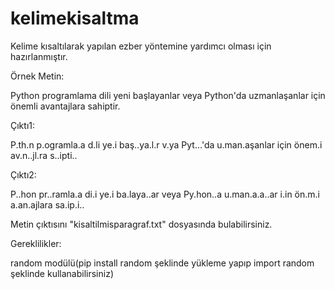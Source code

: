 # kelimekisaltma
Kelime kısaltılarak yapılan ezber yöntemine yardımcı olması için hazırlanmıştır.

Örnek Metin:

Python programlama dili yeni başlayanlar veya Python'da uzmanlaşanlar için önemli avantajlara sahiptir.

Çıktı1:

P.th.n p.ogramla.a d.li ye.i baş..ya.l.r v.ya Pyt...'da u.man.aşanlar için önem.i av.n..jl.ra s..ipti.. 

Çıktı2:

P..hon pr..ramla.a di.i ye.i ba.laya..ar veya Py.hon..a u.man.a.a..ar i.in ön.m.i a.an.ajlara sa.ip.i.. 

Metin çıktısını "kisaltilmisparagraf.txt" dosyasında bulabilirsiniz.

Gereklilikler:

random modülü(pip install random şeklinde yükleme yapıp import random şeklinde kullanabilirsiniz)
